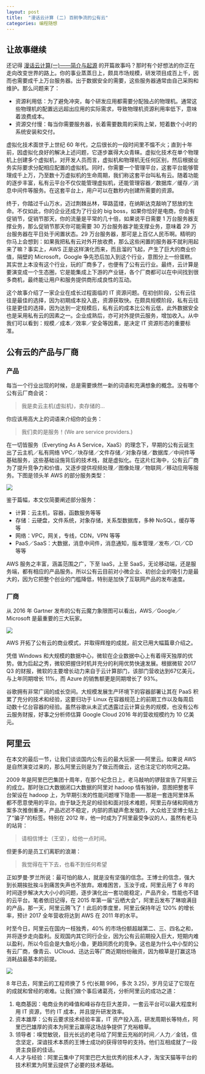 ```yaml
---
layout: post
title:  "漫话云计算 (二) 百舸争流的公有云"
categories: 编程随想
---
```



## 让故事继续

还记得 [漫话云计算(一)——简介与起源](http://bbs.meili-inc.com/forum.php?mod=viewthread&tid=4151) 的开篇故事吗？那时有个好想法的你正在走向改变世界的路上。你的事业蒸蒸日上，颇具市场规模，研发项目成百上千，因而也需要成千上万台服务器。出于数据安全的需要，这些服务器通常由自己采购和维护。那么问题来了：

- 资源利用低：为了避免冲突，每个研发应用都需要分配独占的物理机。通常这些物理机的配置远远超出应用的实际需求，导致物理机资源利用率低下，意味着浪费成本。
- 资源交付慢：每当你需要服务器，长着需要数周的采购上架，短着数个小时的系统安装和交付。

虚拟化技术面世于上世纪 60 年代，之后很长的一段时间里不愠不火；直到十年前，因虚拟化良好的解决上述问题，它逐步赢得大众青睐。虚拟化技术在单个物理机上创建多个虚拟机，对开发人员而言，虚拟机和物理机无任何区别，然后根据业务实际要求分配相应配置的虚拟机。同时，你需要一个管理平台，这套平台能够管理成千上万，乃至数十万虚拟机的生命周期，我们称这套平台叫私有云。随着功能的逐步丰富，私有云平台不仅仅能管理虚拟机，还能管理容器／数据库／缓存／消息中间件等服务。在这套平台上，用户可以在数秒内创建所需要的资源。

终于，你踏过千山万水，迈过荆棘丛林，筚路蓝缕，在纳斯达克敲响了怒放的生命。不仅如此，你的企业还成为了行业的 big boss，如果你恰好是电商，你会有促销节，促销节那天，你的流量是平常的几十倍，如果说平日需要 1 万台服务器支撑业务，那么促销节那天你可能需要 30 万台服务器才能支撑业务，意味着 29 万台服务器在平日处于闲置状态。29 万台服务器，那可是上百亿人民币啊。精明的你马上会想到：如果我把私有云对外开放收费，那么这些闲置的服务器不就利用起来了嘛？事实上，AWS 正是这样演化而来，而且溜的飞起，产生了巨大的商业价值，隔壁的 Microsoft，Google 争先恐后加入到这个行业，意图分上一份蛋糕。其实世上本没有这个行业，玩的厂商多了，也便有了公有云行业。最终，云计算是要演变成一个生态圈，它是能集成上下游的产业链，各个厂商都可以在中间找到很多商机，最终能让用户和服务提供商形成良性的互动。

这个故事介绍了一家企业在成长过程面临的 IT 资源问题。在初创阶段，公有云往往是最佳的选择，因为初期成本投入底，资源获取快。在颇具规模阶段，私有云往往是更佳的选择，因为达到一定规模后，私有云的成本比公有云低，此外数据安全也是采用私有云的因素之一。企业成熟后，亦可对外提供云服务，增加收入。从中我们可以看到：规模／成本／效率／安全等因素，是决定 IT 资源形态的重要标准。

## 公有云的产品与厂商

### 产品

每当一个行业出现的时候，总是需要焕然一新的词语和充满想象的概念。没有哪个公有云厂商会说：

> 我是卖云主机(虚拟机)，卖存储的...

你应该用高大上的词语来介绍你的业务：

> 我们卖的是服务！(We are service providers.)

在一切皆服务（Everyting As A Service，XaaS）的理念下，早期的公有云诞生出了云主机／私有网络 VPC／块存储／文件存储／对象存储／数据库／中间件等基础服务，这些基础设施背后的技术栈，就是虚拟化。在这片红海中，公有云厂商为了提升竞争力和价值，又逐步提供视频处理／图像处理／物联网／移动应用等服务。下图是领头羊 AWS 的部分服务类型：

![](http://wsfdl.oss-cn-qingdao.aliyuncs.com/aws_product.png)

鉴于篇幅，本文仅简要阐述部分服务：

- 计算：云主机，容器，函数服务等等
- 存储：云硬盘，文件系统，对象存储，关系型数据库，多种 NoSQL，缓存等等
- 网络：VPC，网关，专线，CDN，VPN 等等
- PaaS／SaaS：大数据，消息中间件，消息通知，版本管理／发布／CI／CD 等等

AWS 服务之丰富，涵盖范围之广，下至 IaaS，上至 SaaS，无论移动端，还是服务端，都有相应的产品服务。所以公有云目前对小微企业、初创企业的吸引力是最大的，因为它把整个创业的门槛降低，特别是加快了互联网产品的发布速度。

### 厂商

从 2016 年 Gartner 发布的公有云魔力象限图可以看出，AWS／Google／Microsoft 是最重要的三大玩家。

![](http://wsfdl.oss-cn-qingdao.aliyuncs.com/garnter_2016.png)

AWS 开拓了公有云的商业模式，并取得辉煌的成就，前文已用大幅篇章介绍之。

凭借 Windows 和大规模的数据中心，微软在企业数据中心上有着得天独厚的优势。做为后起之秀，微软把握住时机并充分的利用优势快速发展。根据微软 2017 Q3 的财报，微软的主要增长动力来自于云计算部门，该部门营收达到67亿美元，与上年同期增长 11%，而 Azure 的销售额更是同期增长了 93%。

谷歌拥有非常广阔的成长空间。大规模发展生产环境下的容器部署让其在 PaaS 积累了充分的技术和经验，这要归功于 Linux 在容器规范上的前期工作以及每周启动数十亿台容器的经验。虽然谷歌从未正式透露过云计算业务的规模，也没有公布云服务财报，好事之分析师估算 Google Cloud 2016 年的营收规模约为 10 亿美元。

## 阿里云

在本文的最后一节，让我们谈谈国内公有云的最大玩家——阿里云。如果说 AWS 是自然演变过来的，那么阿里云则是为了做云而做云，这也注定它的坎坷之路。

2009 年是阿里巴巴集团十周年，在那个纪念日上，老马敲响的锣鼓宣告了阿里云的成立。那时张口大数据闭口大数据的阿里对 hadoop 情有独钟，意图把整套平台架设在 hadoop 上，为早期引发的性能问题埋下隐患——那是一套连阿里体系都不愿意使用的平台。由于缺乏充足的经验和面对技术难题，阿里云存储和网络方案多次推倒重来，产品迟迟不稳定，内部的质疑声愈发强烈，大众给王坚博士贴上了“骗子”的标签。特别在 2012 年，他一时成为了阿里最受争议的人，虽然有老马的站背：

> 请相信博士（王坚），给他一点时间。

但更多的是员工们离职的浪潮：

> 我觉得在干下去，也看不到任何希望

正如罗曼·罗兰所说：最可怕的敌人，就是没有坚强的信念。王博士的信念，强大到长期挨批挨斗到痛苦失声也不放弃。艰难困苦，玉汝于成，阿里云用了 6 年的时间逐步解决大大小小的问题，逐步演化出一套功能稳定，产品齐全，性能也不错的云平台。笔者依旧记得，在 2015 年第一届“云栖大会”，阿里云发布了琳琅满目的产品，那一天，阿里云腾飞了！此后的季度里，阿里云保持年近 120% 的增长率，预计 2017 全年营收将达到 AWS 在 2011 年的水平。

时至今日，阿里云在国内一枝独秀，40% 的市场份额超越第二、三、四名之和，并将逐步走向盈利。反观国内其它同行企业，因为公有云前期投入巨大，短期内难以盈利，所以今后会是大鱼吃小鱼，更趋同质化的竞争。这也是为什么中小型的公有云厂商，像青云、UCloud、迅达云等厂商近期纷纷融资，因为粮草是打赢这场消耗战最基本的前提。

![](http://wsfdl.oss-cn-qingdao.aliyuncs.com/aliyun_revenue.png)

8 年已去，阿里云的工程师换了 5 代(长期 996，多次 3.25)，岁月见证了它现在的成就和曾经的艰难。让我们做个事后诸葛亮，分析阿里云的成功之道：

1. 电商基因：电商业务的峰值和峰谷存在巨大差异，一套云平台可以最大程度利用 IT 资源，节约 IT 成本，并且提升研发效率。
2. 资本雄厚：公有云要求技术经验丰富，IT 资产投入高，研发周期长等特点，阿里巴巴雄厚的资本为阿里云赢得这场战争提供了充裕粮草。
3. 领导者：嗅觉敏锐，目光长远的老马给了阿里云充裕的时间／人力／金钱，信念坚定，深谙技术本质的王博士成功的获得领导的支持。他们互相成就了一段贤主良臣的佳话。
4. 人才与经验：阿里云集中了阿里巴巴大批优秀的技术人才，淘宝天猫等平台的技术积累为阿里云提供了必要的技术基础。
